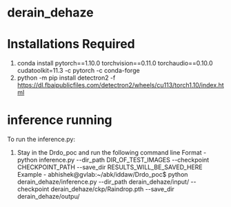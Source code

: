 # derain_dehaze

# Installations Required
1. conda install pytorch==1.10.0 torchvision==0.11.0 torchaudio==0.10.0 cudatoolkit=11.3 -c pytorch -c conda-forge
2. python -m pip install detectron2 -f https://dl.fbaipublicfiles.com/detectron2/wheels/cu113/torch1.10/index.html

# inference running 
To run the inference.py:
  1. Stay in the Drdo_poc and run the following command line
     Format - python inference.py --dir_path DIR_OF_TEST_IMAGES --checkpoint CHECKPOINT_PATH --save_dir RESULTS_WILL_BE_SAVED_HERE 
     Example - abhishek@gvlab:~/abk/iddaw/Drdo_poc$ python derain_dehaze/inference.py --dir_path derain_dehaze/input/ --checkpoint derain_dehaze/ckp/Raindrop.pth --save_dir derain_dehaze/outpu/ 
